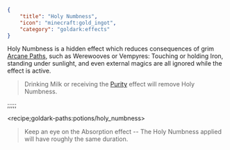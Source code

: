 ```json
{
    "title": "Holy Numbness",
    "icon": "minecraft:gold_ingot",
    "category": "goldark:effects"
}
```

Holy Numbness is a hidden effect which reduces consequences
of grim [Arcane Paths](^goldark:arcane_paths), such as
Werewooves or Vempyres: Touching or holding Iron, standing
under sunlight, and even external magics are all ignored
while the effect is active.

> Drinking Milk or receiving the [Purity](^goldark:effects/purity)
> effect will remove Holy Numbness.

;;;;;

<recipe;goldark-paths:potions/holy_numbness>

> Keep an eye on the Absorption effect -- The Holy Numbness
> applied will have roughly the same duration.